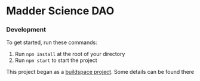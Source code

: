 # Madder Science DAO

### Development
To get started, run these commands:

1. Run `npm install` at the root of your directory
2. Run `npm start` to start the project

This project began as a [buildspace project](https://app.buildspace.so/projects/COb520aae3-7925-42f4-a5e7-eaf718933766). Some details can be found there
